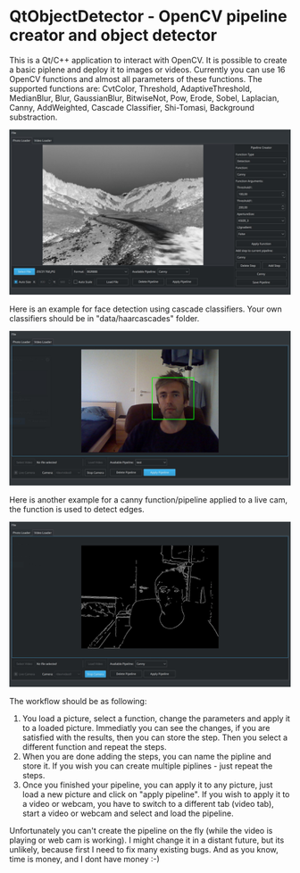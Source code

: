 # QtObjectDetector - OpenCV pipeline creator and object detector

This is a Qt/C++ application to interact with OpenCV. It is possible to create a basic piplene and deploy it to images or videos. Currently you can use 16 OpenCV functions and almost all parameters of these functions. The supported functions are: CvtColor, Threshold, AdaptiveThreshold, MedianBlur, Blur, GaussianBlur, BitwiseNot, Pow, Erode, Sobel, Laplacian, Canny, AddWeighted, Cascade Classifier, Shi-Tomasi, Background substraction. 

![Test Image 1](doc/QtObjectTracker.jpg)


Here is an example for face detection using cascade classifiers. Your own classifiers should be in "data/haarcascades" folder.


![Test Image 1](doc/Facedetection.jpg)


Here is another example for a canny function/pipeline applied to a live cam, the function is used to detect edges.

![Test Image 1](doc/Canny.jpg)

The workflow should be as following:

1. You load a picture, select a function, change the parameters and apply it to a loaded picture. Immediatly you can see the changes, if you are satisfied with the results, then you can store the step. Then you select a different function and repeat the steps.
2. When you are done adding the steps, you can name the pipline and store it. If you wish you can create multiple piplines - just repeat the steps.
3. Once you finished your pipeline, you can apply it to any picture, just load a new picture and click on "apply pipeline". If you wish to apply it to a video or webcam, you have to switch to a different tab (video tab), start a video or webcam and select and load the pipeline.

Unfortunately you can't create the pipeline on the fly (while the video is playing or web cam is working). I might change it in a distant future, but its unlikely, because first I need to fix many existing bugs. And as you know, time is money, and I dont have money :-)
